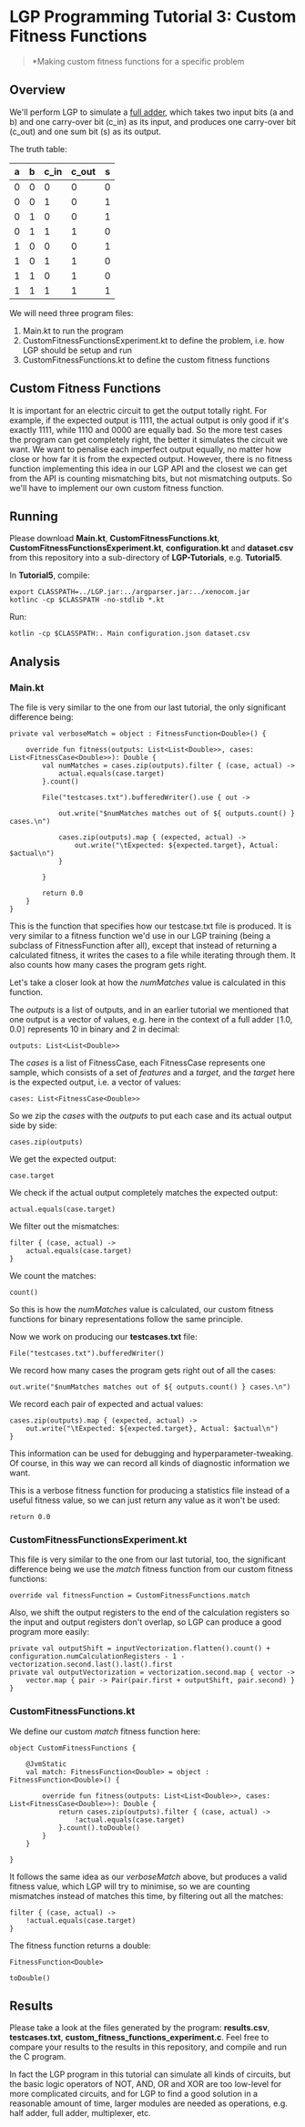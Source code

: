 # LGP Programming Tutorial 3: Custom Fitness Functions

> *Making custom fitness functions for a specific problem

## Overview

We'll perform LGP to simulate a [full adder](https://en.wikipedia.org/wiki/Adder_(electronics)#Full_adder), which takes two input bits (a and b) and one carry-over bit (c_in) as its input, and produces one carry-over bit (c_out) and one sum bit (s) as its output.

The truth table:

a | b | c_in | c_out | s
---|---|---|---|---
0 | 0 | 0 | 0 | 0
0 | 0 | 1 | 0 | 1
0 | 1 | 0 | 0 | 1
0 | 1 | 1 | 1 | 0
1 | 0 | 0 | 0 | 1
1 | 0 | 1 | 1 | 0
1 | 1 | 0 | 1 | 0
1 | 1 | 1 | 1 | 1

We will need three program files:
1. Main.kt to run the program
2. CustomFitnessFunctionsExperiment.kt to define the problem, i.e. how LGP should be setup and run
3. CustomFitnessFunctions.kt to define the custom fitness functions

## Custom Fitness Functions

It is important for an electric circuit to get the output totally right. For example, if the expected output is 1111, the actual output is only good if it's exactly 1111, while 1110 and 0000 are equally bad. So the more test cases the program can get completely right, the better it simulates the circuit we want. We want to penalise each imperfect output equally, no matter how close or how far it is from the expected output. However, there is no fitness function implementing this idea in our LGP API and the closest we can get from the API is counting mismatching bits, but not mismatching outputs. So we'll have to implement our own custom fitness function.

## Running

Please download **Main.kt**, **CustomFitnessFunctions.kt**, **CustomFitnessFunctionsExperiment.kt**, **configuration.kt** and **dataset.csv** from this repository into a sub-directory of **LGP-Tutorials**, e.g. **Tutorial5**.

In **Tutorial5**, compile:

```
export CLASSPATH=../LGP.jar:../argparser.jar:../xenocom.jar
kotlinc -cp $CLASSPATH -no-stdlib *.kt
```

Run:

```
kotlin -cp $CLASSPATH:. Main configuration.json dataset.csv
```

## Analysis

### Main.kt

The file is very similar to the one from our last tutorial, the only significant difference being:

```
private val verboseMatch = object : FitnessFunction<Double>() {

    override fun fitness(outputs: List<List<Double>>, cases: List<FitnessCase<Double>>): Double {
        val numMatches = cases.zip(outputs).filter { (case, actual) ->
            actual.equals(case.target)
        }.count()

        File("testcases.txt").bufferedWriter().use { out ->

            out.write("$numMatches matches out of ${ outputs.count() } cases.\n")

            cases.zip(outputs).map { (expected, actual) ->
                out.write("\tExpected: ${expected.target}, Actual: $actual\n")
            }

        }

        return 0.0
    }
}
```

This is the function that specifies how our testcase.txt file is produced. It is very similar to a fitness function we'd use in our LGP training (being a subclass of FitnessFunction after all), except that instead of returning a calculated fitness, it writes the cases to a file while iterating through them. It also counts how many cases the program gets right.

Let's take a closer look at how the *numMatches* value is calculated in this function.

The *outputs* is a list of outputs, and in an earlier tutorial we mentioned that one output is a vector of values, e.g. here in the context of a full adder `[`1.0, 0.0`]` represents 10 in binary and 2 in decimal:

```
outputs: List<List<Double>>
```

The *cases* is a list of FitnessCase, each FitnessCase represents one sample, which consists of a set of *features* and a *target*, and the *target* here is the expected output, i.e. a vector of values:

```imperfect definition
cases: List<FitnessCase<Double>>
```

So we zip the *cases* with the *outputs* to put each case and its actual output side by side:

```
cases.zip(outputs)
```

We get the expected output:

```
case.target
```

We check if the actual output completely matches the expected output:

```
actual.equals(case.target)
```

We filter out the mismatches:

```
filter { (case, actual) ->
    actual.equals(case.target)
}
```

We count the matches:

```
count()
```

So this is how the *numMatches* value is calculated, our custom fitness functions for binary representations follow the same principle.

Now we work on producing our **testcases.txt** file:

```
File("testcases.txt").bufferedWriter()
```

We record how many cases the program gets right out of all the cases:

```
out.write("$numMatches matches out of ${ outputs.count() } cases.\n")
```

We record each pair of expected and actual values:

```
cases.zip(outputs).map { (expected, actual) ->
    out.write("\tExpected: ${expected.target}, Actual: $actual\n")
}
```

This information can be used for debugging and hyperparameter-tweaking. Of course, in this way we can record all kinds of diagnostic information we want.

This is a verbose fitness function for producing a statistics file instead of a useful fitness value, so we can just return any value as it won't be used:

```
return 0.0
```

### CustomFitnessFunctionsExperiment.kt

This file is very similar to the one from our last tutorial, too, the significant difference being we use the *match* fitness function from our custom fitness functions:

```
override val fitnessFunction = CustomFitnessFunctions.match
```

Also, we shift the output registers to the end of the calculation registers so the input and output registers don't overlap, so LGP can produce a good program more easily:

```
private val outputShift = inputVectorization.flatten().count() + configuration.numCalculationRegisters - 1 - vectorization.second.last().last().first
private val outputVectorization = vectorization.second.map { vector ->
    vector.map { pair -> Pair(pair.first + outputShift, pair.second) }
}
```

### CustomFitnessFunctions.kt

We define our custom *match* fitness function here:

```
object CustomFitnessFunctions {

    @JvmStatic
    val match: FitnessFunction<Double> = object : FitnessFunction<Double>() {

        override fun fitness(outputs: List<List<Double>>, cases: List<FitnessCase<Double>>): Double {
            return cases.zip(outputs).filter { (case, actual) ->
                !actual.equals(case.target)
            }.count().toDouble()
        }
    }

}
```

It follows the same idea as our *verboseMatch* above, but produces a valid fitness value, which LGP will try to minimise, so we are counting mismatches instead of matches this time, by filtering out all the matches:

```
filter { (case, actual) ->
    !actual.equals(case.target)
}
```

The fitness function returns a double:

```
FitnessFunction<Double>
```

```
toDouble()
```

## Results

Please take a look at the files generated by the program: **results.csv**, **testcases.txt**, **custom_fitness_functions_experiment.c**. Feel free to compare your results to the results in this repository, and compile and run the C program.

In fact the LGP program in this tutorial can simulate all kinds of circuits, but the basic logic operators of NOT, AND, OR and XOR are too low-level for more complicated circuits, and for LGP to find a good solution in a reasonable amount of time, larger modules are needed as operations, e.g. half adder, full adder, multiplexer, etc.
